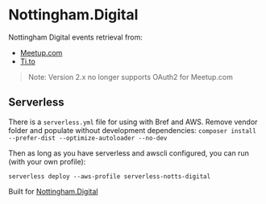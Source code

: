 # Nottingham.Digital

Nottingham Digital events retrieval from:

* [Meetup.com](http://www.meetup.com/)
* [Ti.to](https://ti.to/)


> Note: Version 2.x no longer supports OAuth2 for Meetup.com

## Serverless

There is a `serverless.yml` file for using with Bref and AWS.
Remove vendor folder and populate without development dependencies:
`composer install --prefer-dist --optimize-autoloader --no-dev`

Then as long as you have serverless and awscli configured, you can run (with your own profile):

`serverless deploy --aws-profile serverless-notts-digital`

Built for [Nottingham.Digital](http://nottingham.digital/)
